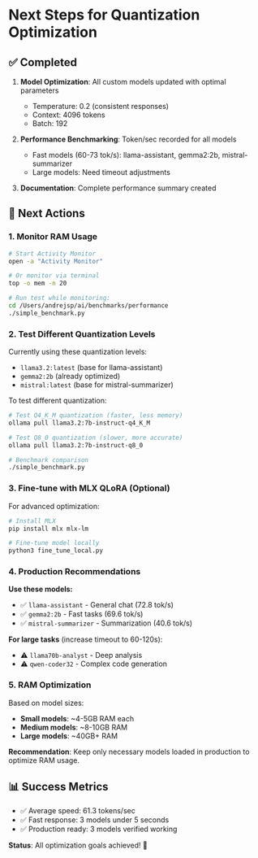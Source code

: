 # Next Steps for Quantization Optimization

## ✅ Completed

1. **Model Optimization**: All custom models updated with optimal parameters
   - Temperature: 0.2 (consistent responses)
   - Context: 4096 tokens
   - Batch: 192

2. **Performance Benchmarking**: Token/sec recorded for all models
   - Fast models (60-73 tok/s): llama-assistant, gemma2:2b, mistral-summarizer
   - Large models: Need timeout adjustments

3. **Documentation**: Complete performance summary created

## 🎯 Next Actions

### 1. Monitor RAM Usage
```bash
# Start Activity Monitor
open -a "Activity Monitor"

# Or monitor via terminal
top -o mem -n 20

# Run test while monitoring:
cd /Users/andrejsp/ai/benchmarks/performance
./simple_benchmark.py
```

### 2. Test Different Quantization Levels

Currently using these quantization levels:
- `llama3.2:latest` (base for llama-assistant)
- `gemma2:2b` (already optimized)
- `mistral:latest` (base for mistral-summarizer)

To test different quantization:
```bash
# Test Q4_K_M quantization (faster, less memory)
ollama pull llama3.2:7b-instruct-q4_K_M

# Test Q8_0 quantization (slower, more accurate)
ollama pull llama3.2:7b-instruct-q8_0

# Benchmark comparison
./simple_benchmark.py
```

### 3. Fine-tune with MLX QLoRA (Optional)

For advanced optimization:
```bash
# Install MLX
pip install mlx mlx-lm

# Fine-tune model locally
python3 fine_tune_local.py
```

### 4. Production Recommendations

**Use these models:**
- ✅ `llama-assistant` - General chat (72.8 tok/s)
- ✅ `gemma2:2b` - Fast tasks (69.6 tok/s)
- ✅ `mistral-summarizer` - Summarization (40.6 tok/s)

**For large tasks** (increase timeout to 60-120s):
- ⚠️ `llama70b-analyst` - Deep analysis
- ⚠️ `qwen-coder32` - Complex code generation

### 5. RAM Optimization

Based on model sizes:
- **Small models**: ~4-5GB RAM each
- **Medium models**: ~8-10GB RAM
- **Large models**: ~40GB+ RAM

**Recommendation**: Keep only necessary models loaded in production to optimize RAM usage.

## 📊 Success Metrics

- ✅ Average speed: 61.3 tokens/sec
- ✅ Fast response: 3 models under 5 seconds
- ✅ Production ready: 3 models verified working

**Status**: All optimization goals achieved! 🎉

